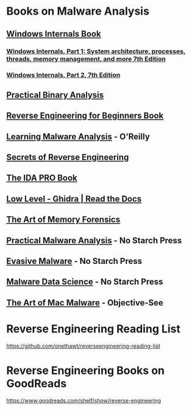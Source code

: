 # Books on Malware Analysis

## [Windows Internals Book](https://learn.microsoft.com/en-us/sysinternals/resources/windows-internals)

### [Windows Internals, Part 1: System architecture, processes, threads, memory management, and more 7th Edition](https://www.microsoftpressstore.com/store/windows-internals-part-1-system-architecture-processes-9780735684188)

### [Windows Internals, Part 2, 7th Edition](https://www.microsoftpressstore.com/store/windows-internals-part-2-9780135462409)

## [Practical Binary Analysis](https://practicalbinaryanalysis.com/)

## [Reverse Engineering for Beginners Book](https://beginners.re/)

## [Learning Malware Analysis](https://www.oreilly.com/library/view/learning-malware-analysis/9781788392501/) - O'Reilly

## [Secrets of Reverse Engineering](https://www.oreilly.com/library/view/reversing-secrets-of/9780764574818/)

## [The IDA PRO Book](http://www.idabook.com/)

## [Low Level - Ghidra | Read the Docs](https://low-level.readthedocs.io/en/latest/reversing/ghidra/)

## [The Art of Memory Forensics](https://memoryanalysis.net/amf/)

## [Practical Malware Analysis](https://nostarch.com/malware) - No Starch Press

## [Evasive Malware](https://nostarch.com/evasive-malware) - No Starch Press

## [Malware Data Science](https://nostarch.com/malwaredatascience) - No Starch Press

## [The Art of Mac Malware](https://taomm.org/) - Objective-See

# Reverse Engineering Reading List
https://github.com/onethawt/reverseengineering-reading-list

# Reverse Engineering Books on GoodReads
https://www.goodreads.com/shelf/show/reverse-engineering